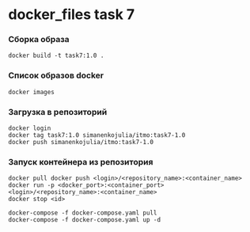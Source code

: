 # docker_files task 7
### Сборка образа 
```
docker build -t task7:1.0 . 
```
### Список образов docker
```
docker images
```
### Загрузка в репозиторий
```
docker login
docker tag task7:1.0 simanenkojulia/itmo:task7-1.0 
docker push simanenkojulia/itmo:task7-1.0 
```
### Запуск контейнера из репозитория
```
docker pull docker push <login>/<repository_name>:<container_name>
docker run -p <docker_port>:<container_port> <login>/<repository_name>:<container_name>
docker stop <id>

docker-compose -f docker-compose.yaml pull
docker-compose -f docker-compose.yaml up -d
```


